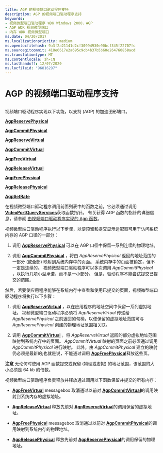 ```yaml
---
title: AGP 的视频端口驱动程序支持
description: AGP 的视频端口驱动程序支持
keywords:
- 视频微型端口驱动程序 WDK Windows 2000，AGP
- AGP WDK 视频微型端口
- 内存 WDK 视频微型端口
ms.date: 04/20/2017
ms.localizationpriority: medium
ms.openlocfilehash: 9a3f2a21141d2cf30994930e90bcf345f22707fc
ms.sourcegitcommit: 418e6617e2a695c9cb4b37b5b60e264760858acd
ms.translationtype: MT
ms.contentlocale: zh-CN
ms.lasthandoff: 12/07/2020
ms.locfileid: "96816297"
---
```

# <a name="video-port-driver-support-for-agp"></a>AGP 的视频端口驱动程序支持


## <span id="ddk_video_port_driver_support_for_agp_gg"></span><span id="DDK_VIDEO_PORT_DRIVER_SUPPORT_FOR_AGP_GG"></span>


视频端口驱动程序实现以下功能，以支持 (AGP) 的加速图形端口。

[**AgpReservePhysical**](/windows-hardware/drivers/ddi/videoagp/nc-videoagp-pagp_reserve_physical)

[**AgpCommitPhysical**](/windows-hardware/drivers/ddi/videoagp/nc-videoagp-pagp_commit_physical)

[**AgpReserveVirtual**](/windows-hardware/drivers/ddi/videoagp/nc-videoagp-pagp_reserve_virtual)

[**AgpCommitVirtual**](/windows-hardware/drivers/ddi/videoagp/nc-videoagp-pagp_commit_virtual)

[**AgpFreeVirtual**](/windows-hardware/drivers/ddi/videoagp/nc-videoagp-pagp_free_virtual)

[**AgpReleaseVirtual**](/windows-hardware/drivers/ddi/videoagp/nc-videoagp-pagp_release_virtual)

[**AgpFreePhysical**](/windows-hardware/drivers/ddi/videoagp/nc-videoagp-pagp_free_physical)

[**AgpReleasePhysical**](/windows-hardware/drivers/ddi/videoagp/nc-videoagp-pagp_release_physical)

[**AgpSetRate**](/windows-hardware/drivers/ddi/videoagp/nc-videoagp-pagp_set_rate)

在视频微型端口驱动程序调用前面列表中的函数之前，它必须通过调用 [**VideoPortQueryServices**](/windows-hardware/drivers/ddi/video/nf-video-videoportqueryservices)获取函数指针。 有关获得 AGP 函数的指针的详细信息，请参阅 [由视频端口驱动程序实现的 Agp 函数](/windows-hardware/drivers/ddi/videoagp/)。

视频微型端口驱动程序执行以下步骤，以便预留和提交显示适配器可用于访问系统内存的 AGP 口径的一部分：

1.  调用 [**AgpReservePhysical**](/windows-hardware/drivers/ddi/videoagp/nc-videoagp-pagp_reserve_physical) 可以在 AGP 口径中保留一系列连续的物理地址。

2.  调用 [**AgpCommitPhysical**](/windows-hardware/drivers/ddi/videoagp/nc-videoagp-pagp_commit_physical) ，将由 *AgpReservePhysical* 返回的地址范围的一部分 (或全部) 映射到系统内存中的页面。 系统内存中的页面被锁定，但不一定是连续的。 视频微型端口驱动程序可以多次调用 *AgpCommitPhysical* ，以执行几项小型承诺，而不是一小部分。 但是，驱动程序不能尝试提交已提交的范围。

然后，若要使应用程序能够在系统内存中查看和使用已提交的页面，视频微型端口驱动程序将执行以下步骤：

1.  调用 [**AgpReserveVirtual**](/windows-hardware/drivers/ddi/videoagp/nc-videoagp-pagp_reserve_virtual) ，以在应用程序的地址空间中保留一系列虚拟地址。 视频微型端口驱动程序必须将 *AgpReserveVirtual* 传递给 *AgpReservePhysical* 之前返回的句柄，以便保留的虚拟地址范围可与 *AgpReservePhysical* 创建的物理地址范围相关联。

2.  调用 [**AgpCommitVirtual**](/windows-hardware/drivers/ddi/videoagp/nc-videoagp-pagp_commit_virtual) ，将 *AgpReserveVirtual* 返回的部分虚拟地址范围映射到系统内存中的页面。 *AgpCommitVirtual* 映射的页面之前必须通过调用 *AgpCommitPhysical* 进行映射。 此外，由 *AgpCommitPhysical* 建立的映射仍必须是最新的;也就是说，不能通过调用 [**AgpFreePhysical**](/windows-hardware/drivers/ddi/videoagp/nc-videoagp-pagp_free_physical)释放这些页。

**注意**   无论何时使用 AGP 函数提交或保留 (物理或虚拟) 的地址范围，该范围的大小必须是 64 kb 的倍数。

 

视频微型端口驱动程序负责释放并释放通过调用以下函数保留并提交的所有内存：

-   [**AgpFreeVirtual**](/windows-hardware/drivers/ddi/videoagp/nc-videoagp-pagp_free_virtual) messagebox 取消通过以前对 [**AgpCommitVirtual**](/windows-hardware/drivers/ddi/videoagp/nc-videoagp-pagp_commit_virtual)的调用映射到系统内存的虚拟地址。

-   [**AgpReleaseVirtual**](/windows-hardware/drivers/ddi/videoagp/nc-videoagp-pagp_release_virtual) 释放先前对 [**AgpReserveVirtual**](/windows-hardware/drivers/ddi/videoagp/nc-videoagp-pagp_reserve_virtual)的调用保留的虚拟地址。

-   [**AgpFreePhysical**](/windows-hardware/drivers/ddi/videoagp/nc-videoagp-pagp_free_physical) messagebox 取消通过以前对 [**AgpCommitPhysical**](/windows-hardware/drivers/ddi/videoagp/nc-videoagp-pagp_commit_physical)的调用映射到系统内存的物理地址。

-   [**AgpReleasePhysical**](/windows-hardware/drivers/ddi/videoagp/nc-videoagp-pagp_release_physical) 释放先前对 [**AgpReservePhysical**](/windows-hardware/drivers/ddi/videoagp/nc-videoagp-pagp_reserve_physical)的调用保留的物理地址。

 

